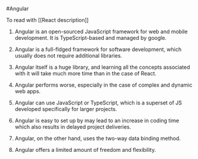 #Angular 

To read with [[React description]]

1. Angular is an open-sourced JavaScript framework for web and mobile development. It is TypeScript-based and managed by google.

2. Angular is a full-fldged framework for software development, which usually does not require additional libraries.

3. Angular itself is a huge library, and learning all the concepts associated with it will take much more time than in the case of React.

4. Angular performs worse, especially in the case of complex and dynamic web apps.

5. Angular can use JavaScript or TypeScript, which is a superset of JS developed specifically for larger projects.

6. Angular is easy to set up by may lead to an increase in coding time which also results in delayed project deliveries.

7. Angular, on the other hand, uses the two-way data binding method.

8. Angular offers a limited amount of freedom and flexibility.
